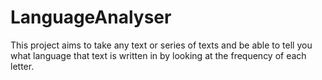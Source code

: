 # LanguageAnalyser
This project aims to take any text or series of texts and be able to tell you what language that text is written in by looking at the frequency of each letter.
